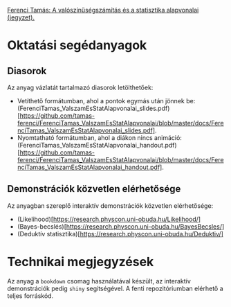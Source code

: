 [Ferenci Tamás: A valószínűségszámítás és a statisztika alapvonalai (jegyzet).](https://tamas-ferenci.github.io/FerenciTamas_ValszamEsStatAlapvonalai/)

# Oktatási segédanyagok

## Diasorok

Az anyag vázlatát tartalmazó diasorok letölthetőek:

- Vetíthető formátumban, ahol a pontok egymás után jönnek be: (FerenciTamas_ValszamEsStatAlapvonalai_slides.pdf)[https://github.com/tamas-ferenci/FerenciTamas_ValszamEsStatAlapvonalai/blob/master/docs/FerenciTamas_ValszamEsStatAlapvonalai_slides.pdf].
- Nyomtatható formátumban, ahol a diákon nincs animáció: (FerenciTamas_ValszamEsStatAlapvonalai_handout.pdf)[https://github.com/tamas-ferenci/FerenciTamas_ValszamEsStatAlapvonalai/blob/master/docs/FerenciTamas_ValszamEsStatAlapvonalai_handout.pdf].

## Demonstrációk közvetlen elérhetősége

Az anyagban szereplő interaktív demonstrációk közvetlen elérhetősége:

- (Likelihood)[https://research.physcon.uni-obuda.hu/Likelihood/]
- (Bayes-becslés)[https://research.physcon.uni-obuda.hu/BayesBecsles/]
- (Deduktív statisztika)[https://research.physcon.uni-obuda.hu/Deduktiv/]

# Technikai megjegyzések

Az anyag a `bookdown` csomag használatával készült, az interaktív demonstrációk pedig `shiny` segítségével. A fenti repozitóriumban elérhető a teljes forráskód.